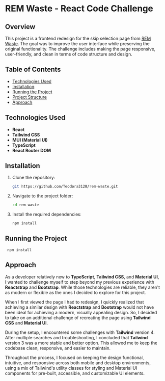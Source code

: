 # REM Waste - React Code Challenge

## Overview

This project is a frontend redesign for the skip selection page from [REM Waste](https://wewantwaste.co.uk/). The goal was to improve the user interface while preserving the original functionality. The challenge includes making the page responsive, user-friendly, and clean in terms of code structure and design.

## Table of Contents

- [Technologies Used](#technologies-used)
- [Installation](#installation)
- [Running the Project](#running-the-project)
- [Project Structure](#project-structure)
- [Approach](#approach)

## Technologies Used

- **React**
- **Tailwind CSS**
- **MUI (Material UI)**
- **TypeScript**
- **React Router DOM**
  
## Installation

1. Clone the repository:

   ```bash
   git https://github.com/Teodora3120/rem-waste.git
   ```

2. Navigate to the project folder:

    ```bash
    cd rem-waste
    ```

3. Install the required dependencies:
    ```bash
    npm install
    ```

## Running the Project

     npm install


## Approach

As a developer relatively new to **TypeScript**, **Tailwind CSS**, and **Material UI**, I wanted to challenge myself to step beyond my previous experience with **Reactstrap** and **Bootstrap**. While those technologies are reliable, they aren't as modern or flexible as the ones I decided to explore for this project.

When I first viewed the page I had to redesign, I quickly realized that achieving a similar design with **Reactstrap** and **Bootstrap** would not have been ideal for achieving a modern, visually appealing design. So, I decided to take on an additional challenge of recreating the page using **Tailwind CSS** and **Material UI**.

During the setup, I encountered some challenges with **Tailwind** version 4. After multiple searches and troubleshooting, I concluded that **Tailwind** version 3 was a more stable and better option. This allowed me to keep the codebase clean, responsive, and easier to maintain.

Throughout the process, I focused on keeping the design functional, intuitive, and responsive across both mobile and desktop environments, using a mix of Tailwind's utility classes for styling and Material UI components for pre-built, accessible, and customizable UI elements.